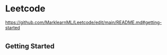 # Leetcode
https://github.com/MarklearnML/Leetcode/edit/main/README.md#getting-started


# <h2 id="getting-started">Getting Started</h2>
